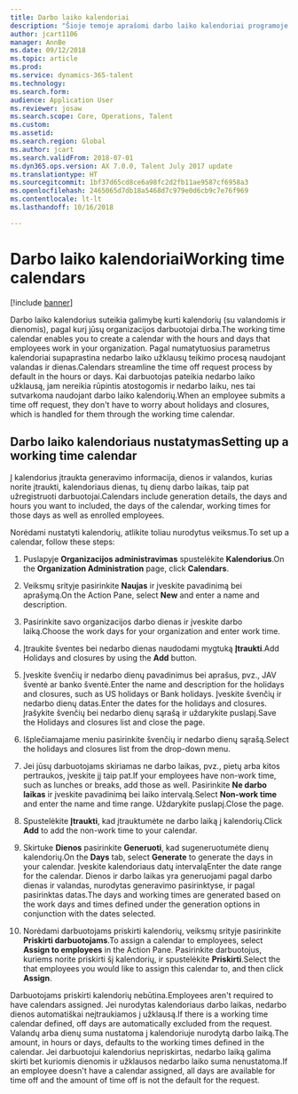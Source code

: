 ```yaml
---
title: Darbo laiko kalendoriai
description: "Šioje temoje aprašomi darbo laiko kalendoriai programoje „Dynamics 365 for Talent - Core HR“ ir pateikiama jų nustatymo informacija."
author: jcart1106
manager: AnnBe
ms.date: 09/12/2018
ms.topic: article
ms.prod: 
ms.service: dynamics-365-talent
ms.technology: 
ms.search.form: 
audience: Application User
ms.reviewer: josaw
ms.search.scope: Core, Operations, Talent
ms.custom: 
ms.assetid: 
ms.search.region: Global
ms.author: jcart
ms.search.validFrom: 2018-07-01
ms.dyn365.ops.version: AX 7.0.0, Talent July 2017 update
ms.translationtype: HT
ms.sourcegitcommit: 1bf37d65cd8ce6a98fc2d2fb11ae9587cf6958a3
ms.openlocfilehash: 2465065d7db18a5468d7c979e0d6cb9c7e76f969
ms.contentlocale: lt-lt
ms.lasthandoff: 10/16/2018

---
```


# <a name="working-time-calendars"></a><span data-ttu-id="268f0-103">Darbo laiko kalendoriai</span><span class="sxs-lookup"><span data-stu-id="268f0-103">Working time calendars</span></span>

[!include [banner](includes/banner.md)]

<span data-ttu-id="268f0-104">Darbo laiko kalendorius suteikia galimybę kurti kalendorių (su valandomis ir dienomis), pagal kurį jūsų organizacijos darbuotojai dirba.</span><span class="sxs-lookup"><span data-stu-id="268f0-104">The working time calendar enables you to create a calendar with the hours and days that employees work in your organization.</span></span> <span data-ttu-id="268f0-105">Pagal numatytuosius parametrus kalendoriai supaprastina nedarbo laiko užklausų teikimo procesą naudojant valandas ir dienas.</span><span class="sxs-lookup"><span data-stu-id="268f0-105">Calendars streamline the time off request process by default in the hours or days.</span></span> <span data-ttu-id="268f0-106">Kai darbuotojas pateikia nedarbo laiko užklausą, jam nereikia rūpintis atostogomis ir nedarbo laiku, nes tai sutvarkoma naudojant darbo laiko kalendorių.</span><span class="sxs-lookup"><span data-stu-id="268f0-106">When an employee submits a time off request, they don't have to worry about holidays and closures, which is handled for them through the working time calendar.</span></span>

## <a name="setting-up-a-working-time-calendar"></a><span data-ttu-id="268f0-107">Darbo laiko kalendoriaus nustatymas</span><span class="sxs-lookup"><span data-stu-id="268f0-107">Setting up a working time calendar</span></span>

<span data-ttu-id="268f0-108">Į kalendorius įtraukta generavimo informacija, dienos ir valandos, kurias norite įtraukti, kalendoriaus dienas, tų dienų darbo laikas, taip pat užregistruoti darbuotojai.</span><span class="sxs-lookup"><span data-stu-id="268f0-108">Calendars include generation details, the days and hours you want to included, the days of the calendar, working times for those days as well as enrolled employees.</span></span> 

<span data-ttu-id="268f0-109">Norėdami nustatyti kalendorių, atlikite toliau nurodytus veiksmus.</span><span class="sxs-lookup"><span data-stu-id="268f0-109">To set up a calendar, follow these steps:</span></span>

1. <span data-ttu-id="268f0-110">Puslapyje **Organizacijos administravimas** spustelėkite **Kalendorius**.</span><span class="sxs-lookup"><span data-stu-id="268f0-110">On the **Organization Administration** page, click **Calendars**.</span></span>

2. <span data-ttu-id="268f0-111">Veiksmų srityje pasirinkite **Naujas** ir įveskite pavadinimą bei aprašymą.</span><span class="sxs-lookup"><span data-stu-id="268f0-111">On the Action Pane, select **New** and enter a name and description.</span></span>

3. <span data-ttu-id="268f0-112">Pasirinkite savo organizacijos darbo dienas ir įveskite darbo laiką.</span><span class="sxs-lookup"><span data-stu-id="268f0-112">Choose the work days for your organization and enter work time.</span></span>

4. <span data-ttu-id="268f0-113">Įtraukite šventes bei nedarbo dienas naudodami mygtuką **Įtraukti**.</span><span class="sxs-lookup"><span data-stu-id="268f0-113">Add Holidays and closures by using the **Add** button.</span></span>

5. <span data-ttu-id="268f0-114">Įveskite švenčių ir nedarbo dienų pavadinimus bei aprašus, pvz., JAV šventė ar banko šventė.</span><span class="sxs-lookup"><span data-stu-id="268f0-114">Enter the name and description for the holidays and closures, such as US holidays or Bank holidays.</span></span> <span data-ttu-id="268f0-115">Įveskite švenčių ir nedarbo dienų datas.</span><span class="sxs-lookup"><span data-stu-id="268f0-115">Enter the dates for the holidays and closures.</span></span> <span data-ttu-id="268f0-116">Įrašykite švenčių bei nedarbo dienų sąrašą ir uždarykite puslapį.</span><span class="sxs-lookup"><span data-stu-id="268f0-116">Save the Holidays and closures list and close the page.</span></span>

6. <span data-ttu-id="268f0-117">Išplečiamajame meniu pasirinkite švenčių ir nedarbo dienų sąrašą.</span><span class="sxs-lookup"><span data-stu-id="268f0-117">Select the holidays and closures list from the drop-down menu.</span></span>

7. <span data-ttu-id="268f0-118">Jei jūsų darbuotojams skiriamas ne darbo laikas, pvz., pietų arba kitos pertraukos, įveskite jį taip pat.</span><span class="sxs-lookup"><span data-stu-id="268f0-118">If your employees have non-work time, such as lunches or breaks, add those as well.</span></span> <span data-ttu-id="268f0-119">Pasirinkite **Ne darbo laikas** ir įveskite pavadinimą bei laiko intervalą.</span><span class="sxs-lookup"><span data-stu-id="268f0-119">Select **Non-work time** and enter the name and time range.</span></span> <span data-ttu-id="268f0-120">Uždarykite puslapį.</span><span class="sxs-lookup"><span data-stu-id="268f0-120">Close the page.</span></span> 

8. <span data-ttu-id="268f0-121">Spustelėkite **Įtraukti**, kad įtrauktumėte ne darbo laiką į kalendorių.</span><span class="sxs-lookup"><span data-stu-id="268f0-121">Click **Add** to add the non-work time to your calendar.</span></span>

9. <span data-ttu-id="268f0-122">Skirtuke **Dienos** pasirinkite **Generuoti**, kad sugeneruotumėte dienų kalendorių.</span><span class="sxs-lookup"><span data-stu-id="268f0-122">On the **Days** tab, select **Generate** to generate the days in your calendar.</span></span> <span data-ttu-id="268f0-123">Įveskite kalendoriaus datų intervalą</span><span class="sxs-lookup"><span data-stu-id="268f0-123">Enter the date range for the calendar.</span></span> <span data-ttu-id="268f0-124">Dienos ir darbo laikas yra generuojami pagal darbo dienas ir valandas, nurodytas generavimo pasirinktyse, ir pagal pasirinktas datas.</span><span class="sxs-lookup"><span data-stu-id="268f0-124">The days and working times are generated based on the work days and times defined under the generation options in conjunction with the dates selected.</span></span>

10. <span data-ttu-id="268f0-125">Norėdami darbuotojams priskirti kalendorių, veiksmų srityje pasirinkite **Priskirti darbuotojams**.</span><span class="sxs-lookup"><span data-stu-id="268f0-125">To assign a calendar to employees, select **Assign to employees** in the Action Pane.</span></span> <span data-ttu-id="268f0-126">Pasirinkite darbuotojus, kuriems norite priskirti šį kalendorių, ir spustelėkite **Priskirti**.</span><span class="sxs-lookup"><span data-stu-id="268f0-126">Select the that employees you would like to assign this calendar to, and then click **Assign**.</span></span>

<span data-ttu-id="268f0-127">Darbuotojams priskirti kalendorių nebūtina.</span><span class="sxs-lookup"><span data-stu-id="268f0-127">Employees aren't required to have calendars assigned.</span></span> <span data-ttu-id="268f0-128">Jei nurodytas kalendoriaus darbo laikas, nedarbo dienos automatiškai neįtraukiamos į užklausą.</span><span class="sxs-lookup"><span data-stu-id="268f0-128">If there is a working time calendar defined, off days are automatically excluded from the request.</span></span> <span data-ttu-id="268f0-129">Valandų arba dienų suma nustatoma į kalendoriuje nurodytą darbo laiką.</span><span class="sxs-lookup"><span data-stu-id="268f0-129">The amount, in hours or days, defaults to the working times defined in the calendar.</span></span> <span data-ttu-id="268f0-130">Jei darbuotojui kalendorius nepriskirtas, nedarbo laiką galima skirti bet kuriomis dienomis ir užklausos nedarbo laiko suma nenustatoma.</span><span class="sxs-lookup"><span data-stu-id="268f0-130">If an employee doesn't have a calendar assigned, all days are available for time off and the amount of time off is not the default for the request.</span></span> 

